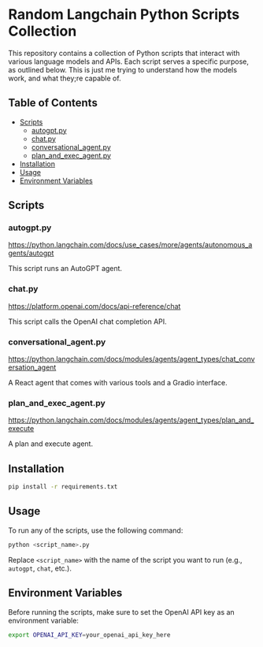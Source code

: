 # Random Langchain Python Scripts Collection

This repository contains a collection of Python scripts that interact with various language models and APIs. Each script serves a specific purpose, as outlined below. 
This is just me trying to understand how the models work, and what they;re capable of.

## Table of Contents

- [Scripts](#scripts)
  - [autogpt.py](#autogptpy)
  - [chat.py](#chatpy)
  - [conversational_agent.py](#conversational_agentpy)
  - [plan_and_exec_agent.py](#plan_and_exec_agentpy)
- [Installation](#installation)
- [Usage](#usage)
- [Environment Variables](#environment-variables)

## Scripts

### autogpt.py
https://python.langchain.com/docs/use_cases/more/agents/autonomous_agents/autogpt

This script runs an AutoGPT agent.

### chat.py
https://platform.openai.com/docs/api-reference/chat

This script calls the OpenAI chat completion API.

### conversational_agent.py
https://python.langchain.com/docs/modules/agents/agent_types/chat_conversation_agent

A React agent that comes with various tools and a Gradio interface.

### plan_and_exec_agent.py
https://python.langchain.com/docs/modules/agents/agent_types/plan_and_execute

A plan and execute agent.

## Installation

```bash
pip install -r requirements.txt
```

## Usage

To run any of the scripts, use the following command:

```bash
python <script_name>.py
```

Replace `<script_name>` with the name of the script you want to run (e.g., `autogpt`, `chat`, etc.).

## Environment Variables

Before running the scripts, make sure to set the OpenAI API key as an environment variable:

```bash
export OPENAI_API_KEY=your_openai_api_key_here
```
